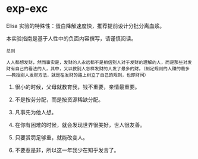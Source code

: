 # exp-exc

Elisa 实验的特殊性：蛋白降解速度快，推荐提前设计分批分离血浆。

本实验指南是基于人性中的负面内容撰写，请谨慎阅读。

`总则`

`人人都想发财，然而事实是，发财的人永远都不是相信别人对于发财的理解的人，而是那些对发财有自己的看法的人，其中，又以教别人怎样发财的人发了最多的财。（制定规则的人赚的最多——教授别人发财方法，就是在发财的路上树立了自己的规则，也即财阀）`

1. 很小的时候，父母就教育我，钱不重要，亲情最重要。

2. 不是按劳分配，而是按资源稀缺分配。

3. 凡事先为他人想。

4. 在你有困难的时候，就会发现世界很美好，世人很友善。

5. 只要赏罚足够重，就能改变人。

6. 不要惹是非，所以这一年我少在知乎发言了。